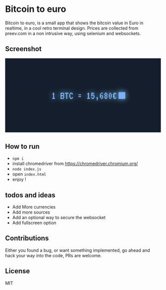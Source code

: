 # Bitcoin to euro

Bitcoin to euro, is a small app that shows the bitcoin value in Euro in realtime, in a cool retro terminal design. 
Prices are collected from preev.com in a non intrusive way, using selenium and websockets.

## Screenshot

![Screenshot](screen.png)

## How to run

  - `npm i`
  - install chromedriver from https://chromedriver.chromium.org/
  - `node index.js`
  - open `index.html`
  - enjoy !

## todos and ideas

  - Add More currencies
  - Add more sources
  - Add an optional way to secure the websocket
  - Add fullscreen option

## Contributions

Either you found a bug, or want something implemented, go ahead and hack your way into the code, PRs are welcome.

License
----

MIT